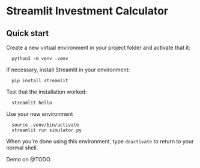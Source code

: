 # Streamlit Investment Calculator

## Quick start

Create a new virtual environment in your project folder and activate that it:

```shell
  python3 -m venv .venv
```

If necessary, install Streamlit in your environment:

```shell
  pip install streamlit
```

Test that the installation worked:

```shell
  streamlit hello
```

Use your new environment

```shell
  source .venv/bin/activate
  streamlit run simulator.py
```

When you're done using this environment, type ``deactivate`` to return to your normal shell.

Demo on @TODO.